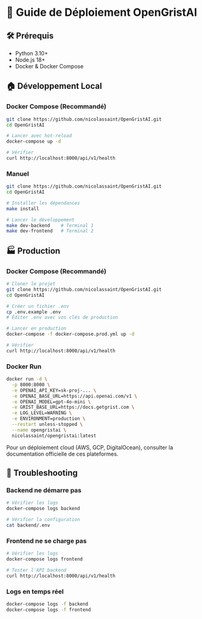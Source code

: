 # 🚀 Guide de Déploiement OpenGristAI

## 🛠️ Prérequis

- Python 3.10+
- Node.js 18+
- Docker & Docker Compose

## 🏠 Développement Local

### Docker Compose (Recommandé)

```bash
git clone https://github.com/nicolassaint/OpenGristAI.git
cd OpenGristAI

# Lancer avec hot-reload
docker-compose up -d

# Vérifier
curl http://localhost:8000/api/v1/health
```

### Manuel

```bash
git clone https://github.com/nicolassaint/OpenGristAI.git
cd OpenGristAI

# Installer les dépendances
make install

# Lancer le développement
make dev-backend    # Terminal 1
make dev-frontend   # Terminal 2
```

## 🏭 Production

### Docker Compose (Recommandé)

```bash
# Cloner le projet
git clone https://github.com/nicolassaint/OpenGristAI.git
cd OpenGristAI

# Créer un fichier .env
cp .env.example .env
# Éditer .env avec vos clés de production

# Lancer en production
docker-compose -f docker-compose.prod.yml up -d

# Vérifier
curl http://localhost:8000/api/v1/health
```

### Docker Run

```bash
docker run -d \
  -p 8000:8000 \
  -e OPENAI_API_KEY=sk-proj-... \
  -e OPENAI_BASE_URL=https://api.openai.com/v1 \
  -e OPENAI_MODEL=gpt-4o-mini \
  -e GRIST_BASE_URL=https://docs.getgrist.com \
  -e LOG_LEVEL=WARNING \
  -e ENVIRONMENT=production \
  --restart unless-stopped \
  --name opengristai \
  nicolassaint/opengristai:latest
```

Pour un déploiement cloud (AWS, GCP, DigitalOcean), consulter la documentation officielle de ces plateformes.

## 🚨 Troubleshooting

### Backend ne démarre pas
```bash
# Vérifier les logs
docker-compose logs backend

# Vérifier la configuration
cat backend/.env
```

### Frontend ne se charge pas
```bash
# Vérifier les logs
docker-compose logs frontend

# Tester l'API backend
curl http://localhost:8000/api/v1/health
```

### Logs en temps réel
```bash
docker-compose logs -f backend
docker-compose logs -f frontend
```
